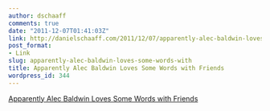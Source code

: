 ```yaml
---
author: dschaaff
comments: true
date: "2011-12-07T01:41:03Z"
link: http://danielschaaff.com/2011/12/07/apparently-alec-baldwin-loves-some-words-with/
post_format:
- Link
slug: apparently-alec-baldwin-loves-some-words-with
title: Apparently Alec Baldwin Loves Some Words with Friends
wordpress_id: 344
---
```


[Apparently Alec Baldwin Loves Some Words with Friends](http://www.theverge.com/2011/12/6/2616646/alec-baldwin-kicked-off-plane-for-egregious-words-with-friends-play)
